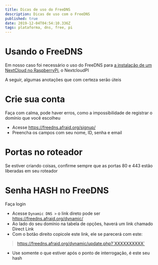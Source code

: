 ```yaml
---
title: Dicas de uso do FreeDNS
description: Dicas de uso com o FreeDNS
published: true
date: 2019-12-04T04:54:10.336Z
tags: plataforma, dns, free, pi
---
```


# Usando o FreeDNS
Em nosso caso foi necessário o uso do FreeDNS para [a instalação de um NextCloud no RaspberryPi](/plataforma/nextcloudpi), o NextcloudPI

A seguir, algumas anotações que com certeza serão úteis

# Crie sua conta
Faça com calma, pode haver erros, como a impossibilidade de registrar o domínio que você escolheu

- Acesse https://freedns.afraid.org/signup/
- Preencha os campos com seu nome, ID, senha e email

# Portas no roteador
Se estiver criando coisas, confirme sempre que as portas 80 e 443 estão liberadas em seu roteador

# Senha HASH no FreeDNS
Faça login

- Acesse `Dynamic DNS >` o link direto pode ser https://freedns.afraid.org/dynamic/
- Ao lado do seu domínio na tabela de opções, haverá um link chamado Direct Link
- Com o botão direito copicole este link, ele se parecerá com este:

> https://freedns.afraid.org/dynamic/update.php?`XXXXXXXXXX`

- Use somente o que estiver após o ponto de interrogação, é este seu hash